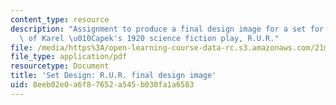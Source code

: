 ```yaml
---
content_type: resource
description: "Assignment to produce a final design image for a set for one moment\
  \ of Karel \u010Capek's 1920 science fiction play, R.U.R."
file: /media/https%3A/open-learning-course-data-rc.s3.amazonaws.com/21m-611-foundations-of-theater-practice-fall-2009/8eeb02e0a6f87652a545b030fa1a6583_MIT21M_611F09_setdesign3.pdf
file_type: application/pdf
resourcetype: Document
title: 'Set Design: R.U.R. final design image'
uid: 8eeb02e0-a6f8-7652-a545-b030fa1a6583
---
```

